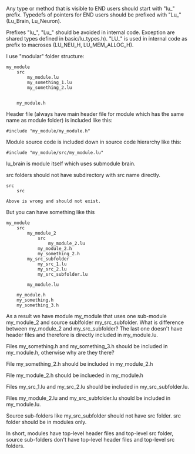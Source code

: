 
Any type or method that is visible to END users should start with "lu_" prefix. 
Typedefs of pointers for END users should be prefixed with "Lu_" (Lu_Brain, Lu_Neuron).

Prefixes "lu_", "Lu_" should be avoided in internal code. 
Exception are shared types defined in basic/lu_types.h). 
"LU_" is used in internal code as prefix to macroses (LU_NEU_H, LU_MEM_ALLOC_H).

I use "modular" folder structure:

	my_module
		src 
			my_module.lu
			my_something_1.lu
			my_something_2.lu


		my_module.h

Header file (always have main header file for module which has the same name as module folder) is included like this:
	
	#include "my_module/my_module.h"

Module source code is included down in source code hierarchy like this:

	#include "my_module/src/my_module.lu"

lu_brain is module itself which uses submodule brain.

src folders should not have subdirectory with src name directly. 

	src
		src

	Above is wrong and should not exist.

But you can have something like this

	my_module
		src 
			my_module_2
				src
					my_module_2.lu
				my_module_2.h
				my_something_2.h
			my_src_subfolder
				my_src_1.lu
				my_src_2.lu
				my_src_subfolder.lu

			my_module.lu

		my_module.h
		my_something.h
		my_something_3.h

As a result we have module my_module that uses one sub-module my_module_2 and source sublfolder my_src_subfolder.
What is difference between my_module_2 and my_src_subfolder? The last one doesn't have header files and therefore is 
directly included in my_module.lu.

Files my_something.h and my_something_3.h should be included in my_module.h, otherwise why are they there?

File my_something_2.h should be included in my_module_2.h

File my_module_2.h should be inclueded in my_module.h

Files my_src_1.lu and my_src_2.lu should be included in my_src_subfolder.lu.

Files my_module_2.lu and my_src_subfolder.lu should be included in my_module.lu.

Source sub-folders like my_src_subfolder should not have src folder. src folder should be in modules only.

In short, modules have top-level header files and top-level src folder, source sub-folders don't have top-level header files and top-level src folders.



